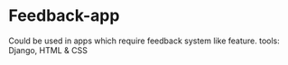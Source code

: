 # Feedback-app
Could be used in apps which require feedback system like feature.
tools: Django, HTML & CSS
 
